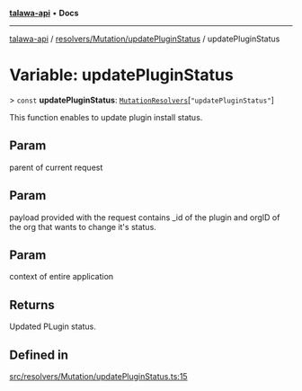 [**talawa-api**](../../../../README.md) • **Docs**

***

[talawa-api](../../../../modules.md) / [resolvers/Mutation/updatePluginStatus](../README.md) / updatePluginStatus

# Variable: updatePluginStatus

\> `const` **updatePluginStatus**: [`MutationResolvers`](../../../../types/generatedGraphQLTypes/type-aliases/MutationResolvers.md)\[`"updatePluginStatus"`\]

This function enables to update plugin install status.

## Param

parent of current request

## Param

payload provided with the request contains _id of the plugin and orgID of the org that wants to change it's status.

## Param

context of entire application

## Returns

Updated PLugin status.

## Defined in

[src/resolvers/Mutation/updatePluginStatus.ts:15](https://github.com/PalisadoesFoundation/talawa-api/blob/f4877b986932181336f42a7336754de05976cd97/src/resolvers/Mutation/updatePluginStatus.ts#L15)
